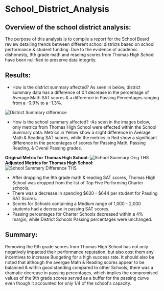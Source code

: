 # School_District_Analysis

## Overview of the school district analysis:
The purpose of this analysis is to compile a report for the School Board review detailing trends between different school districts based on school performance & student funding. Due to the evidence of academic dishonesty, 9th grade math and reading scores from Thomas High School have been nullified to preserve data integrity.  


## Results:

* How is the district summary affected?
As seen in below, district summary data has a difference of 0.1 decrease in the percentage of Average Math SAT scores & a difference in Passing Percentages ranging from a -0.9% to a -1.3%. 

![District Summary difference ](https://user-images.githubusercontent.com/91990957/142989767-c08c7c31-0f07-4e4a-bb35-931ee9ea9dd4.jpg)


* How is the school summary affected?
-As seen in the images below, only metrics from Thomas High School were effected within the School Summary data. Metrics in Yellow show a slight difference in Average Math & Reading SAT scores, while the metrics in Red show a significant difference in the percentages of scores for Passing Math, Passing Reading, & Overal Passing grades.

**Original Metric for Thomas High School:** 
![School Summary Orig THS](https://user-images.githubusercontent.com/91990957/142987791-f3209bed-906e-483c-b9cb-5c78b59055e2.png)
**Adjusted Metrics for Thomas High School:**
![School Summary Difference THS](https://user-images.githubusercontent.com/91990957/142987812-08205e1d-bff2-44a6-89a4-844e99f8102a.png)


* After dropping the 9th grade math & reading SAT scores, Thomas High School was dropped from the list of Top Five Performing Charter schools.
* There was a decrease in spending $630 - $644 per student for Passing SAT Scores.
* Scores for Schools containing a Medium range of 1,000 - 2,000 students had a decrease in passing SAT scores. 
* Passing percentages for Charter Schools decreased within a 4% margin, while District Schools Passing percentages were unchanged. 

 
## Summary:
Removing the 9th grade scores from Thomas High School has not only negatively impacted their performance reputation, but also cost them any incentives to increase Budgeting for a high success rate. It should also be noted that although the avergae Math & Reading scores appear to be balanced & within good standing compared to other Schools; there was a dramatic decrease in passing percentages, which implies the compromised values of the 9th grade scores served as a buffer for the passing curve even though it accounted for only 1/4 of the school's capacity.


